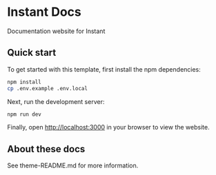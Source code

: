 # Instant Docs

Documentation website for Instant

## Quick start

To get started with this template, first install the npm dependencies:

```bash
npm install
cp .env.example .env.local
```

Next, run the development server:

```bash
npm run dev
```

Finally, open [http://localhost:3000](http://localhost:3000) in your browser to view the website.

## About these docs

See theme-README.md for more information.
